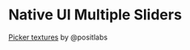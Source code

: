 # Native UI Multiple Sliders

[Picker textures](https://github.com/positlabs/spark-picker-number-icons) by @positlabs